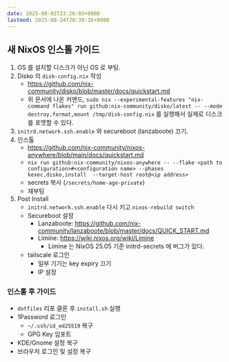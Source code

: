```yaml
---
date: 2025-08-02T23:26:03+0900
lastmod: 2025-08-24T20:39:16+0900
---
```


## 새 NixOS 인스톨 가이드

1. OS 를 설치할 디스크가 아닌 OS 로 부팅.
2. Disko 의 `disk-config.nix` 작성
    - <https://github.com/nix-community/disko/blob/master/docs/quickstart.md>
    - 위 문서에 나온 커맨드, `sudo nix --experimental-features "nix-command flakes" run github:nix-community/disko/latest -- --mode destroy,format,mount /tmp/disk-config.nix` 를 실행해서 실제로 디스크를 포맷할 수 있다.
3. `initrd.network.ssh.enable` 와 secureboot (lanzaboote) 끄기.
4. 인스톨
    - <https://github.com/nix-community/nixos-anywhere/blob/main/docs/quickstart.md>
    - `nix run github:nix-community/nixos-anywhere -- --flake <path to configuration>#<configuration name> --phases kexec,disko,install  --target-host root@<ip address>`
    - secrets 복사 (`/secrets/home-age-private`)
    - 재부팅
5. Post Install
    - `initrd.network.ssh.enable` 다시 키고 `nixos-rebuild switch`
    - Secureboot 설정
        - Lanzaboote: <https://github.com/nix-community/lanzaboote/blob/master/docs/QUICK_START.md>
        - Limine: <https://wiki.nixos.org/wiki/Limine>
            - Limine 는 NixOS 25.05 기준 initrd-secrets 에 버그가 있다.
    - tailscale 로그인
        - 일부 기기는 key expiry 끄기
        - IP 설정

### 인스톨 후 가이드

- `dotfiles` 리포 클론 후 `install.sh` 실행
- 1Password 로그인
  - `~/.ssh/id_ed25519` 복구
  - GPG Key 임포트
- KDE/Gnome 설정 복구
- 브라우저 로그인 및 설정 복구

<!--
vi:ft:sw=4
-->
